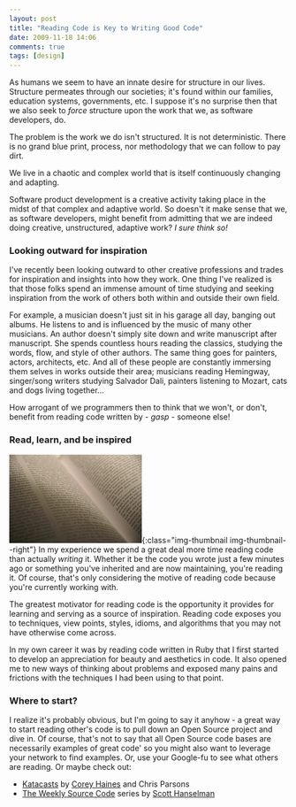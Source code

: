```yaml
---
layout: post
title: "Reading Code is Key to Writing Good Code"
date: 2009-11-18 14:06
comments: true
tags: [design]
---
```

As humans we seem to have an innate desire for structure in our lives. Structure permeates through our societies; it's found within our families, education systems, governments, etc. I suppose it's no surprise then that we also seek to *force* structure upon the work that we, as software developers, do.

The problem is the work we do isn't structured. It is not deterministic. There is no grand blue print, process, nor methodology that we can follow to pay dirt.

We live in a chaotic and complex world that is itself continuously changing and adapting.

Software product development is a creative activity taking place in the midst of that complex and adaptive world. So doesn't it make sense that we, as software developers, might benefit from admitting that we are indeed doing creative, unstructured, adaptive work? *I sure think so!*

<!-- more -->

### Looking outward for inspiration

I've recently been looking outward to other creative professions and trades for inspiration and insights into how they work. One thing I've realized is that those folks spend an immense amount of time studying and seeking inspiration from the work of others both within and outside their own field.

For example, a musician doesn't just sit in his garage all day, banging out albums. He listens to and is influenced by the music of many other musicians. An author doesn't simply site down and write manuscript after manuscript. She spends countless hours reading the classics, studying the words, flow, and style of other authors. The same thing goes for painters, actors, architects, etc. And all of these people are constantly immersing them selves in works outside their area; musicians reading Hemingway, singer/song writers studying Salvador Dali, painters listening to Mozart, cats and dogs living together...

How arrogant of we programmers then to think that we won't, or don't, benefit from reading code written by - *gasp* - someone else!

### Read, learn, and be inspired

![Yay for reading!](/assets/images/posts/text.jpg){:class="img-thumbnail img-thumbnail--right"}
In my experience we spend a great deal more time reading code than actually *writing* it. Whether it be the code you wrote just a few minutes ago or something you've inherited and are now maintaining, you're reading it. Of course, that's only considering the motive of reading code because you're currently working with.

The greatest motivator for reading code is the opportunity it provides for learning and serving as a source of inspiration. Reading code exposes you to techniques, view points, styles, idioms, and algorithms that you may not have otherwise come across.

In my own career it was by reading code written in Ruby that I first started to develop an appreciation for beauty and aesthetics in code. It also opened me to new ways of thinking about problems and exposed many pains and frictions with the techniques I had been using to that point.

### Where to start?

I realize it's probably obvious, but I'm going to say it anyhow - a great way to start reading other's code is to pull down an Open Source project and dive in. Of course, that's not to say that all Open Source code bases are necessarily examples of great code' so you might also want to leverage your network to find examples. Or, use your Google-fu to see what others are reading. Or maybe check out:

*   [Katacasts][1] by <a title="Corey Haines" href="http://www.coreyhaines.com/" rel="friend met">Corey Haines</a> and Chris Parsons
*   [The Weekly Source Code][2] series by <a title="Scott Hanselman's Computer Zen" href="http://www.hanselman.com" rel="colleague met">Scott Hanselman</a>

 [1]: http://katas.softwarecraftsmanship.org/ "Software Craftsmanship - Katas"
 [2]: http://www.hanselman.com/blog/CategoryView.aspx?category=Source+Code

